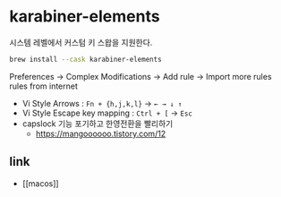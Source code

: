 # karabiner-elements

시스템 레벨에서 커스텀 키 스왑을 지원한다.

```sh
brew install --cask karabiner-elements
```

Preferences -> Complex Modifications -> Add rule -> Import more rules rules from internet

- Vi Style Arrows : `Fn + {h,j,k,l}` -> `← → ↓ ↑`
- Vi Style Escape key mapping : `Ctrl + [` -> `Esc`
- capslock 기능 포기하고 한영전환을 빨리하기
  + https://mangoooooo.tistory.com/12

## link
- [[macos]]

